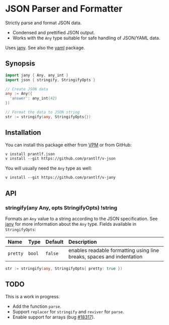 # JSON Parser and Formatter

Strictly parse and format JSON data.

* Condensed and prettified JSON output.
* Works with the `Any` type suitable for safe handling of JSON/YAML data.

Uses [jany]. See also the [yaml] package.

## Synopsis

```go
import jany { Any, any_int }
import json { stringify, StringifyOpts }

// Create JSON data
any := Any({
  'answer': any_int(42)
})

// Format the data to JSON string
str := stringify(any, StringifyOpts{})
```

## Installation

You can install this package either from [VPM] or from GitHub:

```txt
v install prantlf.json
v install --git https://github.com/prantlf/v-json
```

You will usually need the `Any` type as well:

```txt
v install --git https://github.com/prantlf/v-jany
```

## API

### stringify(any Any, opts StringifyOpts) !string

Formats an `Any` value to a string according to the JSON specification. See [jany] for more information about the `Any` type. Fields available in `StringifyOpts`:

| Name     | Type   | Default | Description                                                           |
|:---------|:-------|:--------|:----------------------------------------------------------------------|
| `pretty` | `bool` | `false` | enables readable formatting using line breaks, spaces and indentation |

```go
str := stringify(any, StringifyOpts{ pretty: true })
```

## TODO

This is a work in progress.

* Add the function `parse`.
* Support `replacer` for `stringify` and `reviver` for `parse`.
* Enable support for arrays (bug [#18317]).

[VPM]: https://vpm.vlang.io/packages/prantlf.jany
[jany]: https://github.com/prantlf/v-jany
[yaml]: https://github.com/prantlf/v-yaml
[#18317]: https://github.com/vlang/v/issues/18317
